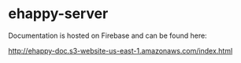 # ehappy-server

Documentation is hosted on Firebase and can be found here:

http://ehappy-doc.s3-website-us-east-1.amazonaws.com/index.html
